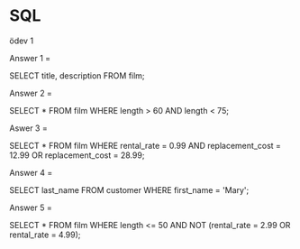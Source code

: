 # SQL


ödev 1

Answer 1 =

SELECT title, description FROM film;


Answer 2 =

SELECT * FROM film
WHERE length > 60 AND length < 75;

Aswer 3 =

SELECT * FROM film
WHERE rental_rate = 0.99 AND replacement_cost = 12.99 
OR replacement_cost = 28.99;


Answer 4 =

SELECT last_name FROM customer
WHERE first_name = 'Mary';


Answer 5 =

SELECT * FROM film
WHERE length <= 50 
AND NOT (rental_rate = 2.99 OR rental_rate = 4.99);

